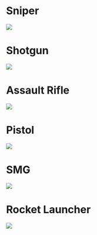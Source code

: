 # Sniper
![](./assets/sniper-part-reference.jpeg)

# Shotgun

![](./assets/shotgun-part-reference.jpeg)

# Assault Rifle

![](./assets/rifle-part-reference.jpeg)

# Pistol

![](./assets/pistol-part-reference.jpeg)

# SMG

![](./assets/smg-part-reference.jpeg)

# Rocket Launcher

![](./assets/launcher-part-reference.jpeg)